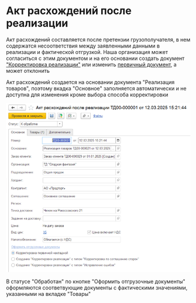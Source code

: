 # Акт расхождений после реализации

Акт расхождений составляется после претензии грузополучателя, в нем содержатся несоответствия между заявленными данными в реализации и фактической отгрузкой. Наша организация может согласиться с этим документом и на его основании создать документ ["Корректировка реализации"](AdjustingProductImplementations.md) или изменить [первичный документ](../FormationOfTheImplementationsOfProducts.md), а может отклонить

Акт расхождений создается на основании документа "Реализация товаров", поэтому вкадка "Основное" заполняется автоматически и не доступна для изменения кроме выбора способа корректировки

[![1][1]][1]   

В статусе "Обработан" по кнопке "Оформить отгрузочные документы" оформляются соответвующие документы с фактическими значениями, указанными на вкладке "Товары"

[1]:ActOfDiscrepancies.assets/main.png